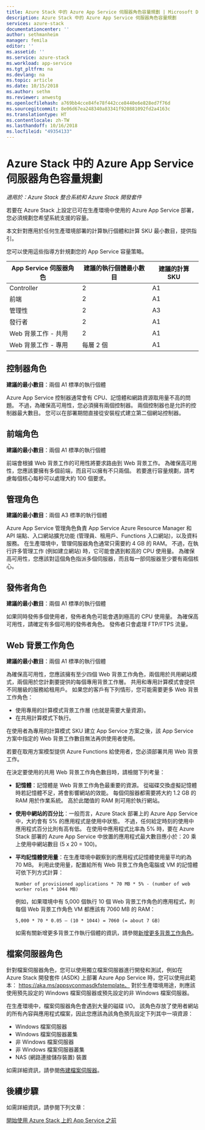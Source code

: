 ```yaml
---
title: Azure Stack 中的 Azure App Service 伺服器角色容量規劃 | Microsoft Docs
description: Azure Stack 中的 Azure App Service 伺服器角色容量規劃
services: azure-stack
documentationcenter: ''
author: sethmanheim
manager: femila
editor: ''
ms.assetid: ''
ms.service: azure-stack
ms.workload: app-service
ms.tgt_pltfrm: na
ms.devlang: na
ms.topic: article
ms.date: 10/15/2018
ms.author: sethm
ms.reviewer: anwestg
ms.openlocfilehash: a769bb4cce84fe78f442cce8440e6e828ed7f76d
ms.sourcegitcommit: 8e06d67ea248340a83341f920881092fd2a4163c
ms.translationtype: HT
ms.contentlocale: zh-TW
ms.lasthandoff: 10/16/2018
ms.locfileid: "49354133"
---
```

# <a name="capacity-planning-for-azure-app-service-server-roles-in-azure-stack"></a>Azure Stack 中的 Azure App Service 伺服器角色容量規劃

*適用於：Azure Stack 整合系統和 Azure Stack 開發套件*

若要在 Azure Stack 上設定已可在生產環境中使用的 Azure App Service 部署，您必須規劃您希望系統支援的容量。  

本文針對應用於任何生產環境部署的計算執行個體和計算 SKU 最小數目，提供指引。

您可以使用這些指導方針規劃您的 App Service 容量策略。

| App Service 伺服器角色 | 建議的執行個體最小數目 | 建議的計算 SKU|
| --- | --- | --- |
| Controller | 2 | A1 |
| 前端 | 2 | A1 |
| 管理性 | 2 | A3 |
| 發行者 | 2 | A1 |
| Web 背景工作 - 共用 | 2 | A1 |
| Web 背景工作 - 專用 | 每層 2 個 | A1 |

## <a name="controller-role"></a>控制器角色

**建議的最小數目**：兩個 A1 標準的執行個體

Azure App Service 控制器通常會有 CPU、記憶體和網路資源取用量不高的問題。 不過，為確保高可用性，您必須擁有兩個控制器。 兩個控制器也是允許的控制器最大數目。 您可以在部署期間直接從安裝程式建立第二個網站控制器。

## <a name="front-end-role"></a>前端角色

**建議的最小數目**：兩個 A1 標準的執行個體

前端會根據 Web 背景工作的可用性將要求路由到 Web 背景工作。 為確保高可用性，您應該要擁有多個前端，而且可以擁有不只兩個。 若要進行容量規劃，請考慮每個核心每秒可以處理大約 100 個要求。

## <a name="management-role"></a>管理角色

**建議的最小數目**：兩個 A3 標準的執行個體

Azure App Service 管理角色負責 App Service Azure Resource Manager 和 API 端點、入口網站擴充功能 (管理員、租用戶、Functions 入口網站)，以及資料服務。 在生產環境中，管理伺服器角色通常只需要約 4 GB 的 RAM。 不過，在執行許多管理工作 (例如建立網站) 時，它可能會遇到較高的 CPU 使用量。 為確保高可用性，您應該對這個角色指派多個伺服器，而且每一部伺服器至少要有兩個核心。

## <a name="publisher-role"></a>發佈者角色

**建議的最小數目**：兩個 A1 標準的執行個體

如果同時發佈多個使用者，發佈者角色可能會遇到極高的 CPU 使用量。 為確保高可用性，請確定有多個可用的發佈者角色。 發佈者只會處理 FTP/FTPS 流量。

## <a name="web-worker-role"></a>Web 背景工作角色

**建議的最小數目**：兩個 A1 標準的執行個體

為確保高可用性，您應該擁有至少四個 Web 背景工作角色，兩個用於共用網站模式，兩個用於您計劃要提供的每個專用背景工作層。 共用和專用計算模式會提供不同層級的服務給租用戶。 如果您的客戶有下列情形，您可能需要更多 Web 背景工作角色：

- 使用專用的計算模式背景工作層 (也就是需要大量資源)。
- 在共用計算模式下執行。

在使用者為專用的計算模式 SKU 建立 App Service 方案之後，該 App Service 方案中指定的 Web 背景工作數目無法再供使用者使用。

若要在取用方案模型提供 Azure Functions 給使用者，您必須部署共用 Web 背景工作。

在決定要使用的共用 Web 背景工作角色數目時，請檢閱下列考量：

- **記憶體**：記憶體是 Web 背景工作角色最重要的資源。 從磁碟交換虛擬記憶體時若記憶體不足，將會影響網站的效能。 每個伺服器都需要將大約 1.2 GB 的 RAM 用於作業系統。 高於此閾值的 RAM 則可用於執行網站。
- **使用中網站的百分比**：一般而言，Azure Stack 部署上的 Azure App Service 中，大約會有 5% 的應用程式是使用中狀態。 不過，任何給定時刻的使用中應用程式百分比則有高有低。 在使用中應用程式比率為 5% 時，要在 Azure Stack 部署的 Azure App Service 中放置的應用程式最大數目應小於：20 乘上使用中網站數目 (5 x 20 = 100)。
- **平均記憶體使用量**：在生產環境中觀察到的應用程式記憶體使用量平均約為 70 MB。 利用此使用量，配置給所有 Web 背景工作角色電腦或 VM 的記憶體可依下列方式計算：

   `Number of provisioned applications * 70 MB * 5% - (number of web worker roles * 1044 MB)`

   例如，如果環境中有 5,000 個執行 10 個 Web 背景工作角色的應用程式，則每個 Web 背景工作角色 VM 都應該有 7060 MB 的 RAM：

   `5,000 * 70 * 0.05 – (10 * 1044) = 7060 (= about 7 GB)`

   如需有關新增更多背景工作執行個體的資訊，請參閱[新增更多背景工作角色](azure-stack-app-service-add-worker-roles.md)。

## <a name="file-server-role"></a>檔案伺服器角色

針對檔案伺服器角色，您可以使用獨立檔案伺服器進行開發和測試，例如在 Azure Stack 開發套件 (ASDK) 上部署 Azure App Service 時，您可以使用此範本： https://aka.ms/appsvconmasdkfstemplate。 對於生產環境用途，則應該使用預先設定的 Windows 檔案伺服器或預先設定的非 Windows 檔案伺服器。

在生產環境中，檔案伺服器角色會遇到大量的磁碟 I/O。 該角色存放了使用者網站的所有內容與應用程式檔案，因此您應該為該角色預先設定下列其中一項資源：

- Windows 檔案伺服器
- Windows 檔案伺服器叢集
- 非 Windows 檔案伺服器
- 非 Windows 檔案伺服器叢集
- NAS (網路連接儲存裝置) 裝置

如需詳細資訊，請參閱[佈建檔案伺服器](azure-stack-app-service-before-you-get-started.md#prepare-the-file-server)。

## <a name="next-steps"></a>後續步驟

如需詳細資訊，請參閱下列文章：

[開始使用 Azure Stack 上的 App Service 之前](azure-stack-app-service-before-you-get-started.md)
